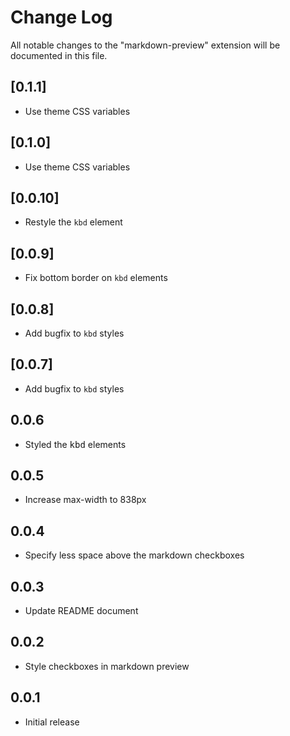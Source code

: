 <!-- markdownlint-disable no-inline-html -->
# Change Log

All notable changes to the "markdown-preview" extension will be documented in this file.

## [0.1.1]

- Use theme CSS variables

## [0.1.0]

- Use theme CSS variables

## [0.0.10]

- Restyle the `kbd` element

## [0.0.9]

- Fix bottom border on `kbd` elements

## [0.0.8]

- Add bugfix to `kbd` styles

## [0.0.7]

- Add bugfix to `kbd` styles

## 0.0.6

- Styled the <kbd>kbd</kbd> elements

## 0.0.5

- Increase max-width to 838px

## 0.0.4

- Specify less space above the markdown checkboxes

## 0.0.3

- Update README document

## 0.0.2

- Style checkboxes in markdown preview

## 0.0.1

- Initial release
